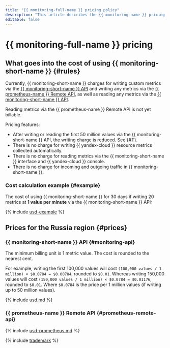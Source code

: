 ```yaml
---
title: "{{ monitoring-full-name }} pricing policy"
description: "This article describes the {{ monitoring-name }} pricing policy."
editable: false
---
```


# {{ monitoring-full-name }} pricing

## What goes into the cost of using {{ monitoring-short-name }} {#rules}

Currently, {{ monitoring-short-name }} charges for writing custom metrics via the [{{ monitoring-short-name }} API](api-ref/index.md) and writing any metrics via the [{{ prometheus-name }} Remote API](operations/prometheus/index.md), as well as reading any metrics via the [{{ monitoring-short-name }} API](api-ref/index.md).

Reading metrics via the {{ prometheus-name }} Remote API is not yet billable.

Pricing features:
* After writing or reading the first 50 million values via the {{ monitoring-short-name }} API, the writing charge is reduced. See [{#T}](#prices).
* There is no charge for writing {{ yandex-cloud }} resource metrics collected automatically.
* There is no charge for reading metrics via the {{ monitoring-short-name }} interface and {{ yandex-cloud }} console.
* There is no charge for incoming and outgoing traffic in {{ monitoring-short-name }}.


### Cost calculation example {#example}

The cost of using {{ monitoring-short-name }} for 30 days if writing 20 metrics at **1 value per minute** via the {{ monitoring-short-name }} API:



{% include [usd-example](../_pricing/monitoring/usd-example.md) %}




## Prices for the Russia region {#prices}




### {{ monitoring-short-name }} API {#monitoring-api}




The minimum billing unit is 1 metric value. The cost is rounded to the nearest cent.

For example, writing the first 100,000 values will cost `(100,000 values / 1 million) × $0.0784 = $0.00784`, rounded to `$0.01`. Whereas writing 150,000 values will cost `(150,000 values / 1 million) × $0.0784 = $0.01176`, rounded to `$0.01`. Where `$0.0784` is the price per 1 million values (if writing up to 50 million values).

{% include [usd.md](../_pricing/monitoring/usd.md) %}


### {{ prometheus-name }} Remote API {#prometheus-remote-api}




{% include [usd-prometheus.md](../_pricing/monitoring/usd-prometheus.md) %}


{% include [trademark](../_includes/monitoring/trademark.md) %}
